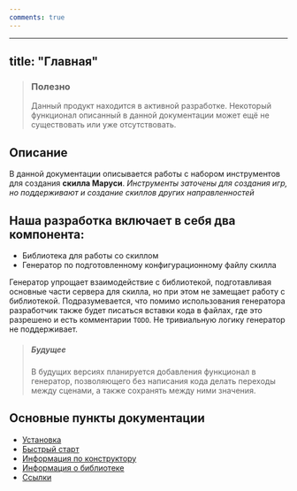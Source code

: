```yaml
---
comments: true
---
```

---
title: "Главная"
---

> <h3>Полезно</h3>
> Данный продукт находится в активной разработке. Некоторый функционал описанный
> в данной документации может ещё не существовать или уже отсутствовать.

## Описание
В данной документации описывается работы с набором инструментов для создания **скилла Маруси**. 
*Инструменты заточены для создания игр, но поддерживают и создание скиллов других направленностей*

## Наша разработка включает в себя два компонента:

- Библиотека для работы со скиллом
- Генератор по подготовленному конфигурационному файлу скилла

Генератор упрощает взаимодействие с библиотекой, подготавливая основные части сервера для скилла, но при этом не замещает работу с библиотекой.
Подразумевается, что помимо использования генератора разработчик также будет писаться вставки кода в файлах, 
где это разрешено и есть комментарии `TODO`. Не тривиальную логику генератор не поддерживает.

><h5>Будущее</h5>
> В будущих версиях планируется добавления функционал в генератор, позволяющего без написания кода делать переходы 
> между сценами, а также сохранять между ними значения.
 
## Основные пункты документации
- [Установка](./install.md)
- [Быстрый старт](./manual.md)
- [Информация по конструктору](./gen_info.md)
- [Информация о библиотеке](./lib_info.md)
- [Ссылки](./links.md)


